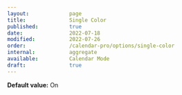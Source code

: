 ```yaml
---
layout:             page
title:              Single Color
published:          true
date:               2022-07-18
modified:           2022-07-26
order:              /calendar-pro/options/single-color
internal:           aggregate
available:          Calendar Mode
draft:              true
---
```

**Default value:** On
